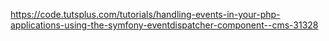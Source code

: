 
https://code.tutsplus.com/tutorials/handling-events-in-your-php-applications-using-the-symfony-eventdispatcher-component--cms-31328